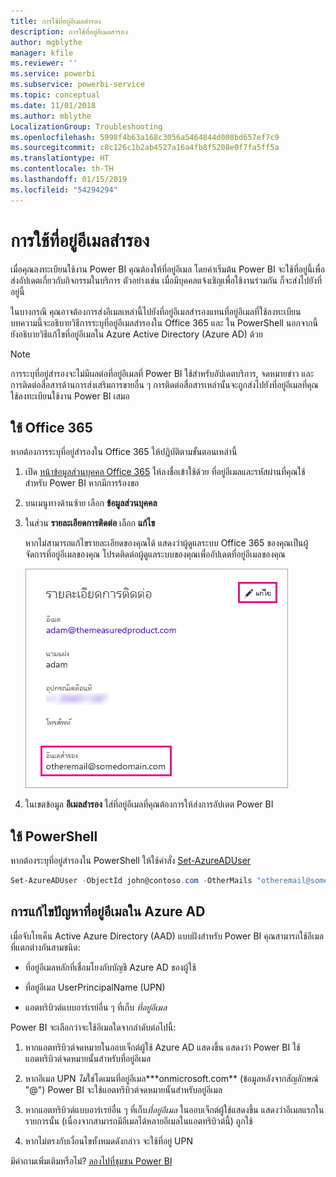 ```yaml
---
title: การใช้ที่อยู่อีเมลสำรอง
description: การใช้ที่อยู่อีเมลสำรอง
author: mgblythe
manager: kfile
ms.reviewer: ''
ms.service: powerbi
ms.subservice: powerbi-service
ms.topic: conceptual
ms.date: 11/01/2018
ms.author: mblythe
LocalizationGroup: Troubleshooting
ms.openlocfilehash: 5998f4b63a168c3056a5464844d008bd657ef7c9
ms.sourcegitcommit: c8c126c1b2ab4527a16a4fb8f5208e0f7fa5ff5a
ms.translationtype: HT
ms.contentlocale: th-TH
ms.lasthandoff: 01/15/2019
ms.locfileid: "54294294"
---
```

# <a name="using-an-alternate-email-address"></a>การใช้ที่อยู่อีเมลสำรอง

เมื่อคุณลงทะเบียนใช้งาน Power BI คุณต้องให้ที่อยู่อีเมล โดยค่าเริ่มต้น Power BI จะใช้ที่อยู่นี้เพื่อส่งอัปเดตเกี่ยวกับกิจกรรมในบริการ ตัวอย่างเช่น เมื่อมีบุคคลแจ้งเชิญเพื่อใช้งานร่วมกัน ก็จะส่งไปยังที่อยู่นี้

ในบางกรณี คุณอาจต้องการส่งอีเมลเหล่านี้ไปยังที่อยู่อีเมลสำรองแทนที่อยู่อีเมลที่ใช้ลงทะเบียน บทความนี้จะอธิบายวิธีการระบุที่อยู่อีเมลสำรองใน Office 365 และ ใน PowerShell นอกจากนี้ยังอธิบายวิธีแก้ไขที่อยู่อีเมลใน Azure Active Directory (Azure AD) ด้วย

> [!NOTE]
> การระบุที่อยู่สำรองจะไม่มีผลต่อที่อยู่อีเมลที่ Power BI ใช้สำหรับอัปเดตบริการ, จดหมายข่าว และการติดต่อสื่อสารด้านการส่งเสริมการขายอื่น ๆ  การติดต่อสื่อสารเหล่านั้นจะถูกส่งไปยังที่อยู่อีเมลที่คุณใช้ลงทะเบียนใช้งาน Power BI เสมอ

## <a name="use-office-365"></a>ใช้ Office 365

หากต้องการระบุที่อยู่สำรองใน Office 365 ให้ปฏิบัติตามขั้นตอนเหล่านี้

1. เปิด [หน้าข้อมูลส่วนบุคคล Office 365](https://portal.office.com/account/#personalinfo) ให้ลงชื่อเข้าใช้ด้วย ที่อยู่อีเมลและรหัสผ่านที่คุณใช้สำหรับ Power BI หากมีการร้องขอ

1. บนเมนูทางด้านซ้าย เลือก **ข้อมูลส่วนบุคคล**

1. ในส่วน **รายละเอียดการติดต่อ** เลือก **แก้ไข**

    หากไม่สามารถแก้ไขรายละเอียดของคุณได้ แสดงว่าผู้ดูแลระบบ Office 365 ของคุณเป็นผู้จัดการที่อยู่อีเมลของคุณ โปรดติดต่อผู้ดูแลระบบของคุณเพื่ออัปเดตที่อยู่อีเมลของคุณ

    ![รายละเอียดการติดต่อ](media/service-admin-alternate-email-address-for-power-bi/contact-details.png)

1. ในเขตข้อมูล **อีเมลสำรอง** ใส่ที่อยู่อีเมลที่คุณต้องการให้ส่งการอัปเดต Power BI

## <a name="use-powershell"></a>ใช้ PowerShell

หากต้องระบุที่อยู่สำรองใน PowerShell ให้ใช้คำสั่ง [Set-AzureADUser](/powershell/module/azuread/set-azureaduser/)

```powershell
Set-AzureADUser -ObjectId john@contoso.com -OtherMails "otheremail@somedomain.com"
```

## <a name="email-address-resolution-in-azure-ad"></a>การแก้ไขปัญหาที่อยู่อีเมลใน Azure AD

เมื่อจับโทเค็น Active Azure Directory (AAD) แบบฝังสำหรับ Power BI คุณสามารถใช้อีเมลที่แตกต่างกันสามชนิด:

* ที่อยู่อีเมลหลักที่เชื่อมโยงกับบัญชี Azure AD ของผู้ใช้

* ที่อยู่อีเมล UserPrincipalName (UPN)

* แอตทริบิวต์แบบอาร์เรย์อื่น ๆ ที่เก็บ *ที่อยู่อีเมล*

Power BI จะเลือกว่าจะใช้อีเมลใดจากลำดับต่อไปนี้:

1. หากแอตทริบิวต์จดหมายในออบเจ็กต์ผู้ใช้ Azure AD แสดงขึ้น แสดงว่า Power BI ใช้แอตทริบิวต์จดหมายนั้นสำหรับที่อยู่อีเมล

1. หากอีเมล UPN *ไม่*ใช่โดเมนที่อยู่อีเมล**\*onmicrosoft.com** (ข้อมูลหลังจากสัญลักษณ์ "\@") Power BI จะใช้แอตทริบิวต์จดหมายนั้นสำหรับอยู่อีเมล

1. หากแอตทริบิวต์แบบอาร์เรย์อื่น ๆ ที่เก็บ*ที่อยู่อีเมล* ในออบเจ็กต์ผู้ใช้แสดงขึ้น แสดงว่าอีเมลแรกในรายการนั้น (เนื่องจากสามารถมีอีเมลได้หลายอีเมลในแอตทริบิวต์นี้) ถูกใช้

1. หากไม่ตรงกับเงื่อนไขทั้งหมดดังกล่าว จะใช้ที่อยู่ UPN

มีคำถามเพิ่มเติมหรือไม่? [ลองไปที่ชุมชน Power BI](http://community.powerbi.com/)

